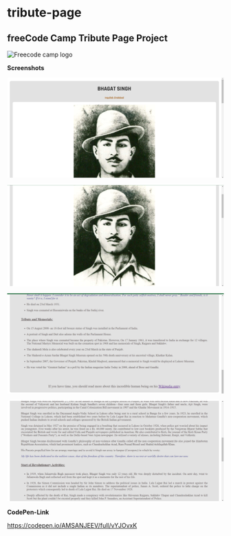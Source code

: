 # tribute-page
## freeCode Camp Tribute Page Project

![Freecode camp logo](https://th.bing.com/th/id/OIP.OMSYkGVpuBfU0b07hQ10rwHaCe?pid=ImgDet&rs=1)




**Screenshots**




![img1](https://github.com/AMSANJEEV28/tribute-page/blob/main/img1.png)



![img2](https://github.com/AMSANJEEV28/tribute-page/blob/main/img2.png)



![img3](https://github.com/AMSANJEEV28/tribute-page/blob/main/img3.png)



![img4](https://github.com/AMSANJEEV28/tribute-page/blob/main/img4.png)



**CodePen-Link**

https://codepen.io/AMSANJEEV/full/vYJOvxK
